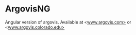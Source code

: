 # ArgovisNG

Angular version of argovis. Available at <www.argovis.com> or <www.argovis.colorado.edu>
